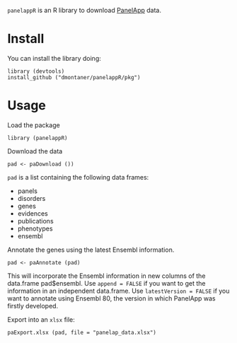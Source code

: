 
`panelappR` is an R library to download
[PanelApp](https://panelapp.extge.co.uk)
data.



Install
================================================================================

You can install the library doing:

    library (devtools)
    install_github ("dmontaner/panelappR/pkg")



Usage
================================================================================

Load the package

    library (panelappR)


Download the data

    pad <- paDownload ())

`pad` is a list containing the following data frames:

- panels
- disorders
- genes
- evidences
- publications
- phenotypes
- ensembl

Annotate the genes using the latest Ensembl information.

    pad <- paAnnotate (pad)

This will incorporate the Ensembl information in new columns of the data.frame pad$ensembl.
Use `append = FALSE` if you want to get the information in an independent data.frame.
Use `latestVersion = FALSE` if you want to annotate using Ensembl 80,
the version in which PanelApp was firstly developed.

Export into an `xlsx` file:

	paExport.xlsx (pad, file = "panelap_data.xlsx")
